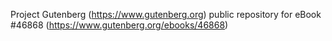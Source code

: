 Project Gutenberg (https://www.gutenberg.org) public repository for eBook #46868 (https://www.gutenberg.org/ebooks/46868)
